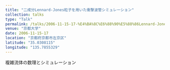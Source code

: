 ```yaml
---
title: "二成分Lennard-Jones粒子を用いた衝撃波管シミュレーション"
collection: talks
type: "Talk"
permalink: /talks/2006-11-15-17-%E4%BA%8C%E6%88%90%E5%88%86Lennard-Jones%E7%B2%92%E5%AD%90%E3%82%92%E7%94%A8
venue: "京都大学"
date: 2006-11-15-17
location: "京都府京都市左京区"
latitude: "35.0308115"
longitude: "135.7855329"
---
```


複雑流体の数理とシミュレーション
